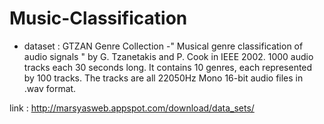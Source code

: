 # Music-Classification

- dataset : GTZAN Genre Collection
-" Musical genre classification of audio signals " by G. Tzanetakis and P. Cook in IEEE 2002.
1000 audio tracks each 30 seconds long. It contains 10 genres, each represented by 100 tracks. The tracks are all 22050Hz Mono 16-bit audio files in .wav format.

link : http://marsyasweb.appspot.com/download/data_sets/

